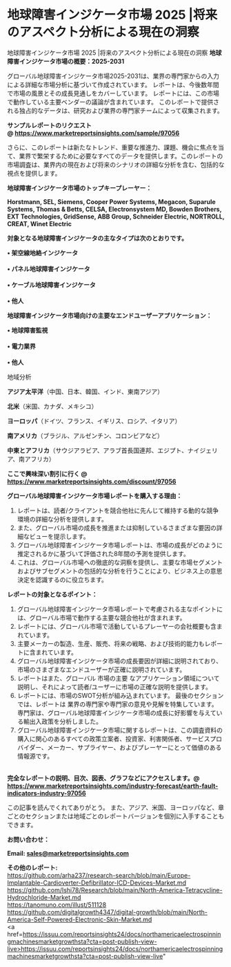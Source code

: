 # 地球障害インジケータ市場 2025 |将来のアスペクト分析による現在の洞察
地球障害インジケータ市場 2025 |将来のアスペクト分析による現在の洞察
<strong><b>地球障害インジケータ市場の概要：2025-2031</b></strong>

グローバル地球障害インジケータ市場2025-2031は、業界の専門家からの入力による詳細な市場分析に基づいて作成されています。 レポートは、今後数年間で市場の風景とその成長見通しをカバーしています。 レポートには、この市場で動作している主要ベンダーの議論が含まれています。 このレポートで提供される独占的なデータは、研究および業界の専門家チームによって収集されます。

<strong>サンプルレポートのリクエスト @ <a href=https://www.marketreportsinsights.com/sample/97056>https://www.marketreportsinsights.com/sample/97056</a></strong>

さらに、このレポートは新たなトレンド、重要な推進力、課題、機会に焦点を当て、業界で繁栄するために必要なすべてのデータを提供します。このレポートの市場調査は、業界内の現在および将来のシナリオの詳細な分析を含む、包括的な視点を提供します。

<strong>地球障害インジケータ市場のトップキープレーヤー：</strong>

<strong>Horstmann, SEL, Siemens, Cooper Power Systems, Megacon, Suparule Systems, Thomas & Betts, CELSA, Electronsystem MD, Bowden Brothers, EXT Technologies, GridSense, ABB Group, Schneider Electric, NORTROLL, CREAT, Winet Electric</strong>

<strong><b>対象となる地球障害インジケータの主なタイプは次のとおりです。</b></strong>

<strong>• 架空線地絡インジケータ<br><br>• パネル地球障害インジケータ<br><br>• ケーブル地球障害インジケータ<br><br>• 他人</strong>

<strong><b>地球障害インジケータ市場向けの主要なエンドユーザーアプリケーション：</b></strong>

<strong>• 地球障害監視<br><br>• 電力業界<br><br>• 他人</strong>

 地域分析

<strong><b>アジア太平洋</b></strong>（中国、日本、韓国、インド、東南アジア）

<strong><b>北米</b></strong>（米国、カナダ、メキシコ）

<strong><b>ヨーロッパ</b></strong>（ドイツ、フランス、イギリス、ロシア、イタリア）

<strong><b>南アメリカ</b></strong>（ブラジル、アルゼンチン、コロンビアなど）

<strong><b>中東とアフリカ</b></strong>（サウジアラビア、アラブ首長国連邦、エジプト、ナイジェリア、南アフリカ）

<strong>ここで興味深い割引に行く @ <a href=https://www.marketreportsinsights.com/discount/97056>https://www.marketreportsinsights.com/discount/97056</a></strong>

<strong><b>グローバル地球障害インジケータ市場レポートを購入する理由：</b></strong>
<ol>
  <li>レポートは、読者/クライアントを競合他社に先んじて維持する動的な競争環境の詳細な分析を提供します。</li>
  <li>また、グローバル市場の成長を推進または抑制しているさまざまな要因の詳細なビューを提示します。</li>
  <li>グローバル地球障害インジケータ市場レポートは、市場の成長がどのように推定されるかに基づいて評価された8年間の予測を提供します。</li>
  <li>これは、グローバル市場への徹底的な洞察を提供し、主要な市場セグメントおよびサブセグメントの包括的な分析を行うことにより、ビジネス上の意思決定を認識するのに役立ちます。</li>
</ol>
<strong><b>レポートの対象となるポイント：</b></strong>
<ol>
  <li>グローバル地球障害インジケータ市場レポートで考慮される主なポイントには、グローバル市場で動作する主要な競合他社が含まれます。</li>
  <li>レポートには、グローバル市場で活動しているプレーヤーの会社概要も含まれています。</li>
  <li>主要メーカーの製造、生産、販売、将来の戦略、および技術的能力もレポートに含まれています。</li>
  <li>グローバル地球障害インジケータ市場の成長要因が詳細に説明されており、市場のさまざまなエンドユーザーが正確に説明されています。</li>
  <li>レポートはまた、グローバル 市場の主要 なアプリケーション領域について説明し、それによって読者/ユーザーに市場の正確な説明を提供します。</li>
  <li>レポートには、市場のSWOT分析が組み込まれています。 最後のセクションでは、レポートは 業界の専門家や専門家の意見や見解を特集しています。 専門家は、グローバル地球障害インジケータ市場の成長に好影響を与えている輸出入政策を分析しました。</li>
  <li>グローバル地球障害インジケータ市場に関するレポートは、この調査資料の購入に関心のあるすべての政策立案者、投資家、利害関係者、サービスプロバイダー、メーカー、サプライヤー、およびプレーヤーにとって価値のある情報源です。</li>
</ol><br>
<strong>完全なレポートの説明、目次、図表、グラフなどにアクセスします。@ <a href=https://www.marketreportsinsights.com/industry-forecast/earth-fault-indicators-industry-97056>https://www.marketreportsinsights.com/industry-forecast/earth-fault-indicators-industry-97056</a></strong>

この記事を読んでくれてありがとう。 また、アジア、米国、ヨーロッパなど、章ごとのセクションまたは地域ごとのレポートバージョンを個別に入手することもできます。

<strong><b>お問い合わせ：</b></strong>

<strong>Email: </strong><a href=mailto:sales@marketreportsinsights.com><strong>sales@marketreportsinsights.com</strong></a>

<strong>その他のレポート:</strong>
<br>
<a href=https://github.com/arha237/research-search/blob/main/Europe-Implantable-Cardioverter-Defibrillator-ICD-Devices-Market.md>https://github.com/arha237/research-search/blob/main/Europe-Implantable-Cardioverter-Defibrillator-ICD-Devices-Market.md</a>
<br>
<a href=https://github.com/Ishi78/Research/blob/main/North-America-Tetracycline-Hydrochloride-Market.md>https://github.com/Ishi78/Research/blob/main/North-America-Tetracycline-Hydrochloride-Market.md</a>
<br>
<a href=https://tanomuno.com/illust/511128>https://tanomuno.com/illust/511128</a>
<br>
<a href=https://github.com/digitalgrowth4347/digital-growth/blob/main/North-America-Self-Powered-Electronic-Skin-Market.md>https://github.com/digitalgrowth4347/digital-growth/blob/main/North-America-Self-Powered-Electronic-Skin-Market.md</a>
<br>
<a href=https://issuu.com/reportsinsights24/docs/northamericaelectrospinningmachinesmarketgrowthsta?cta=post-publish-view-live>https://issuu.com/reportsinsights24/docs/northamericaelectrospinningmachinesmarketgrowthsta?cta=post-publish-view-live</a>"
